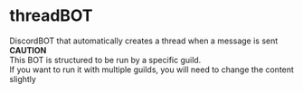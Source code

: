 # threadBOT
DiscordBOT that automatically creates a thread when a message is sent
<br>
**CAUTION**<br>
This BOT is structured to be run by a specific guild.<br>
If you want to run it with multiple guilds, you will need to change the content slightly
